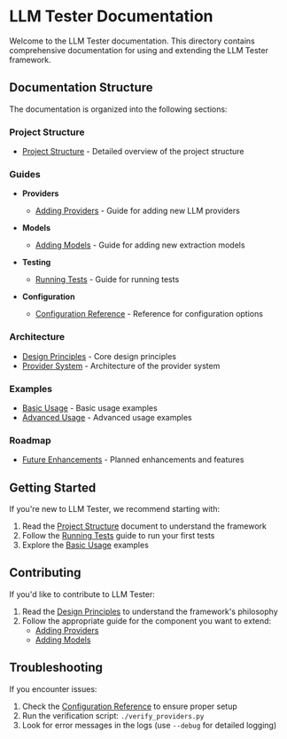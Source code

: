 # LLM Tester Documentation

Welcome to the LLM Tester documentation. This directory contains comprehensive documentation for using and extending the LLM Tester framework.

## Documentation Structure

The documentation is organized into the following sections:

### Project Structure

- [Project Structure](PROJECT_STRUCTURE.md) - Detailed overview of the project structure

### Guides

- **Providers**
  - [Adding Providers](guides/providers/ADDING_PROVIDERS.md) - Guide for adding new LLM providers

- **Models**
  - [Adding Models](guides/models/ADDING_MODELS.md) - Guide for adding new extraction models

- **Testing**
  - [Running Tests](guides/testing/RUNNING_TESTS.md) - Guide for running tests

- **Configuration**
  - [Configuration Reference](guides/configuration/CONFIG_REFERENCE.md) - Reference for configuration options

### Architecture

- [Design Principles](architecture/DESIGN_PRINCIPLES.md) - Core design principles
- [Provider System](architecture/PROVIDER_SYSTEM.md) - Architecture of the provider system

### Examples

- [Basic Usage](examples/BASIC_USAGE.md) - Basic usage examples
- [Advanced Usage](examples/ADVANCED_USAGE.md) - Advanced usage examples

### Roadmap

- [Future Enhancements](roadmap/FUTURE_ENHANCEMENTS.md) - Planned enhancements and features

## Getting Started

If you're new to LLM Tester, we recommend starting with:

1. Read the [Project Structure](PROJECT_STRUCTURE.md) document to understand the framework
2. Follow the [Running Tests](guides/testing/RUNNING_TESTS.md) guide to run your first tests
3. Explore the [Basic Usage](examples/BASIC_USAGE.md) examples

## Contributing

If you'd like to contribute to LLM Tester:

1. Read the [Design Principles](architecture/DESIGN_PRINCIPLES.md) to understand the framework's philosophy
2. Follow the appropriate guide for the component you want to extend:
   - [Adding Providers](guides/providers/ADDING_PROVIDERS.md)
   - [Adding Models](guides/models/ADDING_MODELS.md)

## Troubleshooting

If you encounter issues:

1. Check the [Configuration Reference](guides/configuration/CONFIG_REFERENCE.md) to ensure proper setup
2. Run the verification script: `./verify_providers.py`
3. Look for error messages in the logs (use `--debug` for detailed logging)